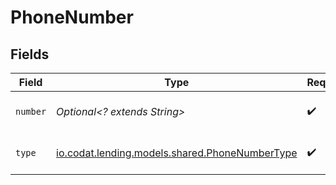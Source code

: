 # PhoneNumber


## Fields

| Field                                                                                    | Type                                                                                     | Required                                                                                 | Description                                                                              | Example                                                                                  |
| ---------------------------------------------------------------------------------------- | ---------------------------------------------------------------------------------------- | ---------------------------------------------------------------------------------------- | ---------------------------------------------------------------------------------------- | ---------------------------------------------------------------------------------------- |
| `number`                                                                                 | *Optional<? extends String>*                                                             | :heavy_check_mark:                                                                       | A phone number.                                                                          | +44 25691 154789                                                                         |
| `type`                                                                                   | [io.codat.lending.models.shared.PhoneNumberType](../../models/shared/PhoneNumberType.md) | :heavy_check_mark:                                                                       | The type of phone number                                                                 |                                                                                          |